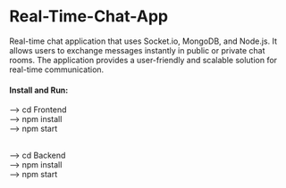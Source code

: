 # Real-Time-Chat-App
Real-time chat application that uses Socket.io, MongoDB, and Node.js. It allows users to exchange messages instantly in public or private chat rooms. The application provides a user-friendly and scalable solution for real-time communication.

#### Install and Run: 
--> cd Frontend <br>
--> npm install <br>
--> npm start <br> <br>

--> cd Backend <br>
--> npm install <br>
--> npm start <br>
